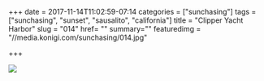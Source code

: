 +++
date = 2017-11-14T11:02:59-07:14
categories = ["sunchasing"]
tags = ["sunchasing", "sunset", "sausalito", "california"]
title = "Clipper Yacht Harbor"
slug = "014"
href= ""
summary=""
featuredimg = "//media.konigi.com/sunchasing/014.jpg"

+++

<img src="//media.konigi.com/sunchasing/014.jpg" />
